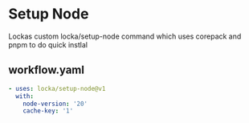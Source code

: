 # Setup Node

Lockas custom locka/setup-node command which uses corepack and pnpm to do quick instlal

## workflow.yaml

```yaml
- uses: locka/setup-node@v1
  with:
    node-version: '20'
    cache-key: '1'
```
